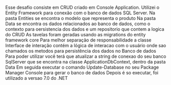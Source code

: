 Esse desafio consiste em CRUD criado em Console Application.
Utilizei o Entity Framework para conexão com o banco de dados SQL Server.
Na pasta Entities se encontra o modelo que representa o produto
Na pasta Data se encontra os dados relacionados ao banco de dados, como o contexto para oersistencia dos dados e um repositorio que contem a logica do CRUD
As tavelas foram geradas usando as migrations do entity framework core
Para melhor separação de responsabilidade a classe Interface de interação contém a lógica de interacao com o usuário onde sao chamados os metodos para persistência dos dados no Banco de dados
Para poder utilizar você terá que atualizar a string de conexao do seu banco SqlServer que se encontra na classe ApplicationDbContext, dentro da pasta Data
Em seguida executar o comando Update-Database no seu Package Manager Console para gerar o banco de dados
Depois é so executar, foi utilizado a versao 7.0 do .NET
